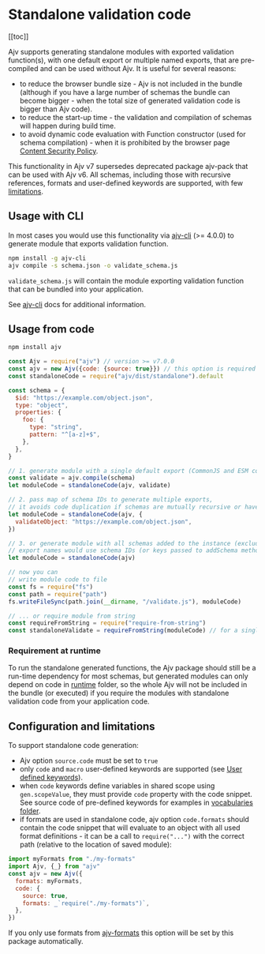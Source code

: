 # Standalone validation code

[[toc]]

Ajv supports generating standalone modules with exported validation function(s), with one default export or multiple named exports, that are pre-compiled and can be used without Ajv. It is useful for several reasons:

- to reduce the browser bundle size - Ajv is not included in the bundle (although if you have a large number of schemas the bundle can become bigger - when the total size of generated validation code is bigger than Ajv code).
- to reduce the start-up time - the validation and compilation of schemas will happen during build time.
- to avoid dynamic code evaluation with Function constructor (used for schema compilation) - when it is prohibited by the browser page [Content Security Policy](./security.md#content-security-policy).

This functionality in Ajv v7 supersedes deprecated package ajv-pack that can be used with Ajv v6. All schemas, including those with recursive references, formats and user-defined keywords are supported, with few [limitations](#configuration-and-limitations).

## Usage with CLI

In most cases you would use this functionality via [ajv-cli](https://github.com/ajv-validator/ajv-cli) (>= 4.0.0) to generate module that exports validation function.

```sh
npm install -g ajv-cli
ajv compile -s schema.json -o validate_schema.js
```

`validate_schema.js` will contain the module exporting validation function that can be bundled into your application.

See [ajv-cli](https://github.com/ajv-validator/ajv-cli) docs for additional information.

## Usage from code

```sh
npm install ajv
```

```javascript
const Ajv = require("ajv") // version >= v7.0.0
const ajv = new Ajv({code: {source: true}}) // this option is required to generate standalone code
const standaloneCode = require("ajv/dist/standalone").default

const schema = {
  $id: "https://example.com/object.json",
  type: "object",
  properties: {
    foo: {
      type: "string",
      pattern: "^[a-z]+$",
    },
  },
}

// 1. generate module with a single default export (CommonJS and ESM compatible):
const validate = ajv.compile(schema)
let moduleCode = standaloneCode(ajv, validate)

// 2. pass map of schema IDs to generate multiple exports,
// it avoids code duplication if schemas are mutually recursive or have some share elements:
let moduleCode = standaloneCode(ajv, {
  validateObject: "https://example.com/object.json",
})

// 3. or generate module with all schemas added to the instance (excluding meta-schemas),
// export names would use schema IDs (or keys passed to addSchema method):
let moduleCode = standaloneCode(ajv)

// now you can
// write module code to file
const fs = require("fs")
const path = require("path")
fs.writeFileSync(path.join(__dirname, "/validate.js"), moduleCode)

// ... or require module from string
const requireFromString = require("require-from-string")
const standaloneValidate = requireFromString(moduleCode) // for a single default export
```

### Requirement at runtime

To run the standalone generated functions, the Ajv package should still be a run-time dependency for most schemas, but generated modules can only depend on code in [runtime](https://github.com/ajv-validator/ajv/tree/master/lib/runtime) folder, so the whole Ajv will not be included in the bundle (or executed) if you require the modules with standalone validation code from your application code.

## Configuration and limitations

To support standalone code generation:

- Ajv option `source.code` must be set to `true`
- only `code` and `macro` user-defined keywords are supported (see [User defined keywords](./keywords.md)).
- when `code` keywords define variables in shared scope using `gen.scopeValue`, they must provide `code` property with the code snippet. See source code of pre-defined keywords for examples in [vocabularies folder](https://github.com/ajv-validator/ajv/blob/master/lib/vocabularies).
- if formats are used in standalone code, ajv option `code.formats` should contain the code snippet that will evaluate to an object with all used format definitions - it can be a call to `require("...")` with the correct path (relative to the location of saved module):

```javascript
import myFormats from "./my-formats"
import Ajv, {_} from "ajv"
const ajv = new Ajv({
  formats: myFormats,
  code: {
    source: true,
    formats: _`require("./my-formats")`,
  },
})
```

If you only use formats from [ajv-formats](https://github.com/ajv-validator/ajv-formats) this option will be set by this package automatically.
